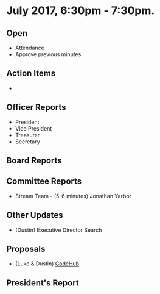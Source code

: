 # July 2017, 6:30pm - 7:30pm.

## Open
* Attendance
* Approve previous minutes

## Action Items
* 

## Officer Reports
* President
* Vice President
* Treasurer
* Secretary

## Board Reports

## Committee Reports
* Stream Team - (5-6 minutes) Jonathan Yarbor

## Other Updates
* (Dustin) Executive Director Search

## Proposals
* (Luke & Dustin) [CodeHub](https://docs.google.com/presentation/d/1K_XZu8EVX6OEdYU-HLR4Onrb3bVoaxc_SDxU1goFXWM/edit?ts=5967bed6#slide=id.p)
  
## President's Report 
